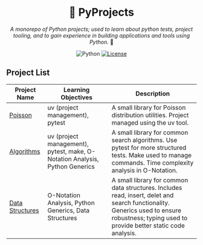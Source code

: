 <div align="center">

# 🐍 PyProjects

*A monorepo of Python projects; used to learn about python tests, project tooling, and to gain experience in building applications and tools using Python.* 🚀

![Python](https://img.shields.io/badge/python-3.13%2B-blue)
[![License](https://img.shields.io/github/license/rezarajan/pyprojects)](https://github.com/rezarajan/pyprojects/blob/main/LICENSE)

</div>

## Project List

| Project Name | Learning Objectives | Description |
|--------------|------|-------------|
| [Poisson](./poisson/) | uv (project management), pytest | A small library for Poisson distribution utilities. Project managed using the uv tool. |
| [Algorithms](./algorithms/) | uv (project management), pytest, make, O-Notation Analysis, Python Generics| A small library for common search algorithms. Use pytest for more structured tests. Make used to manage commands. Time complexity analysis in O-Notation. |
| [Data Structures](./data_structures/) | O-Notation Analysis, Python Generics, Data Structures | A small library for common data structures. Includes read, insert, delet and search functionality. Generics used to ensure robustness; typing used to provide better static code analysis. |
